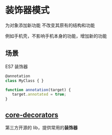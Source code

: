 # 装饰器模式

为对象添加新功能
不改变其原有的结构和功能

例如手机壳，不影响手机本身的功能，增加新的功能

## 场景

ES7 装饰器

```javascript
@annotation
class MyClass { }

function annotation(target) {
   target.annotated = true;
}
```

## [core-decorators](https://github.com/jayphelps/core-decorators)

第三方开源的 lib，提供常用的**装饰器**
